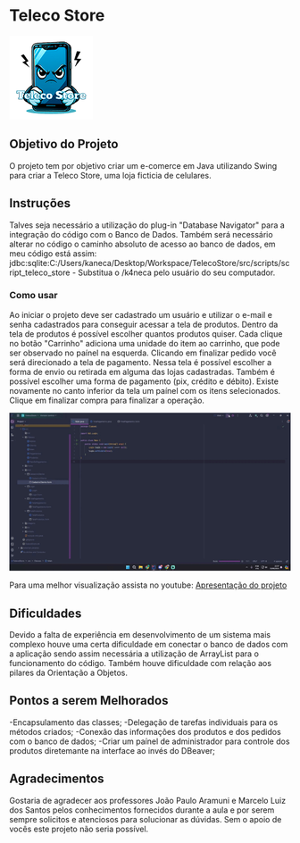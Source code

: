 # Teleco Store

![Logo](https://github.com/k4neca/Trabalho-final-de-LP-POO/blob/main/src/Imagens/telecoStore.png)

## Objetivo do Projeto

O projeto tem por objetivo criar um e-comerce em Java utilizando Swing para criar a Teleco Store, uma loja ficticia de celulares.

## Instruções

Talves seja necessário a utilização do plug-in "Database Navigator" para a integração do código com o Banco de Dados.
Também será necessário alterar no código o caminho absoluto de acesso ao banco de dados, em meu código está assim: 
jdbc:sqlite:C:/Users/kaneca/Desktop/Workspace/TelecoStore/src/scripts/script_teleco_store - Substitua o /k4neca pelo usuário do seu computador.

### Como usar

Ao iniciar o projeto deve ser cadastrado um usuário e utilizar o e-mail e senha cadastrados para conseguir acessar a tela de produtos. Dentro da tela de produtos é possível escolher quantos produtos quiser.
Cada clique no botão "Carrinho" adiciona uma unidade do item ao carrinho, que pode ser observado no paínel na esquerda.
Clicando em finalizar pedido você será direcionado a tela de pagamento. Nessa tela é possível escolher a forma de envio ou retirada em alguma das lojas cadastradas. Também é possível escolher uma forma de pagamento (pix, crédito e débito).
Existe novamente no canto inferior da tela um paínel com os itens selecionados.
Clique em finalizar compra para finalizar a operação.

![Gif de apresentação](https://github.com/k4neca/Trabalho-final-de-LP-POO/blob/main/Trabalho%20LP_POO.gif)

Para uma melhor visualização assista no youtube: [Apresentação do projeto](https://youtu.be/SFZeWPrh_go?si=lGZasqkgO-Jx_EBX)

## Dificuldades

Devido a falta de experiência em desenvolvimento de um sistema mais complexo houve uma certa dificuldade em conectar o banco de dados com a aplicação sendo assim necessária a utilização de ArrayList para o funcionamento do código.
Também houve dificuldade com relação aos pilares da Orientação a Objetos.

## Pontos a serem Melhorados

-Encapsulamento das classes;
-Delegação de tarefas individuais para os métodos criados;
-Conexão das informações dos produtos e dos pedidos com o banco de dados;
-Criar um paínel de administrador para controle dos produtos diretemante na interface ao invés do DBeaver;

## Agradecimentos

Gostaria de agradecer aos professores João Paulo Aramuni e Marcelo Luiz dos Santos pelos conhecimentos fornecidos durante a aula e por serem sempre solicitos e atenciosos para solucionar as dúvidas.
Sem o apoio de vocês este projeto não seria possível.
